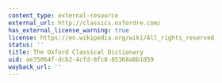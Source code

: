```yaml
---
content_type: external-resource
external_url: http://classics.oxfordre.com/
has_external_license_warning: true
license: https://en.wikipedia.org/wiki/All_rights_reserved
status: ''
title: The Oxford Classical Dictionary
uid: ae75064f-dcb2-4cfd-8fc8-85368a8b1d59
wayback_url: ''
---
```

